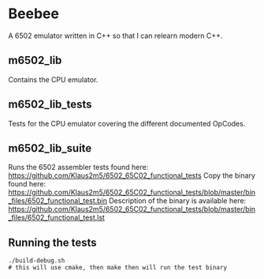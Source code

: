 # Beebee

A 6502 emulator written in C++ so that I can relearn modern C++.

## m6502_lib

Contains the CPU emulator.

## m6502_lib_tests

Tests for the CPU emulator covering the different documented OpCodes.

## m6502_lib_suite

Runs the 6502 assembler tests found here: https://github.com/Klaus2m5/6502_65C02_functional_tests
Copy the binary found here: https://github.com/Klaus2m5/6502_65C02_functional_tests/blob/master/bin_files/6502_functional_test.bin
Description of the binary is available here: https://github.com/Klaus2m5/6502_65C02_functional_tests/blob/master/bin_files/6502_functional_test.lst

## Running the tests
```
./build-debug.sh
# this will use cmake, then make then will run the test binary
```

